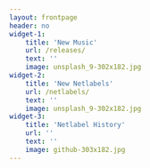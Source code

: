 ```yaml
---
layout: frontpage
header: no
widget-1:
    title: 'New Music'
    url: /releases/
    text: ''
    image: unsplash_9-302x182.jpg
widget-2:
    title: 'New Netlabels'
    url: /netlabels/
    text: ''
    image: unsplash_9-302x182.jpg
widget-3:
    title: 'Netlabel History'
    url: ''
    text: ''
    image: github-303x182.jpg
---
```


